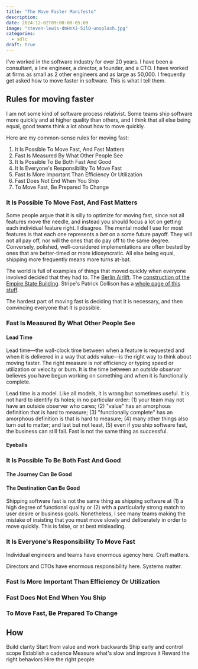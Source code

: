 ```yaml
---
title: "The Move Faster Manifesto"
description:
date: 2024-12-02T09:00:00-05:00
image: "steven-lewis-dmHnXJ-5ilQ-unsplash.jpg"
categories:
  - sdlc
draft: true
---
```


I've worked in the software industry for over 20 years. I have been a consultant, a line engineer, a director, a founder, and a CTO. I have worked at firms as small as 2 other engineers and as large as 50,000. I frequently get asked how to move faster in software. This is what I tell them.

## Rules for moving faster

I am not some kind of software process relativist. Some teams ship software more quickly and at higher quality than others, and I think that all else being equal, good teams think a lot about how to move quickly.

Here are my common-sense rules for moving fast:

1. It Is Possible To Move Fast, And Fast Matters
2. Fast Is Measured By What Other People See
3. It Is Possible To Be Both Fast And Good
4. It Is Everyone's Responsibility To Move Fast
5. Fast Is More Important Than Efficiency Or Utilization
6. Fast Does Not End When You Ship
7. To Move Fast, Be Prepared To Change

### It Is Possible To Move Fast, And Fast Matters

Some people argue that it is silly to optimize for moving fast, since not all features move the needle, and instead you should focus a lot on getting each individual feature right. I disagree. The mental model I use for most features is that each one represents a _bet_ on a some future payoff. They will not all pay off, nor will the ones that do pay off to the same degree. Conversely, polished, well-considered implementations are often bested by ones that are better-timed or more idiosyncratic. All else being equal, shipping more frequently means more turns at-bat.

The world is full of examples of things that moved quickly when everyone involved decided that they had to. The [Berlin Airlift](https://history.state.gov/milestones/1945-1952/berlin-airlift). The [construction of the Empire State Building](https://chrisgagne.com/1255/mary-poppendiecks-the-tyranny-of-the-plan/). Stripe's Patrick Collison has a [whole page of this stuff](https://patrickcollison.com/fast).

The hardest part of moving fast is deciding that it is necessary, and then convincing everyone that it is possible.

### Fast Is Measured By What Other People See

#### Lead Time

Lead time—the wall-clock time between when a feature is requested and when it is delivered in a way that adds value—is the right way to think about moving faster. The right measure is _not_ efficiency or typing speed or utilization or velocity or burn. It is the time between an _outside observer_ believes you have begun working on something and when it is functionally complete.

Lead time is a model. Like all models, it is wrong but sometimes useful. It is not hard to identify its holes; in no particular order: (1) your team may not have an outside observer who cares; (2) "value" has an amorphous definition that is hard to measure; (3) "functionally complete" has an amorphous definition is that is hard to measure; (4) many other things also turn out to matter; and last but not least, (5) even if you ship software fast, the business can still fail. Fast is not the same thing as successful.

#### Eyeballs

### It Is Possible To Be Both Fast And Good

#### The Journey Can Be Good

#### The Destination Can Be Good

Shipping software fast is not the same thing as shipping software at (1) a high degree of functional quality or (2) with a particularly strong match to user desire or business goals. Nonetheless, I see many teams making the mistake of insisting that you must move slowly and deliberately in order to move quickly. This is false, or at best misleading.

### It Is Everyone's Responsibility To Move Fast

Individual engineers and teams have enormous agency here. Craft matters.

Directors and CTOs have enormous responsibility here. Systems matter.

### Fast Is More Important Than Efficiency Or Utilization

### Fast Does Not End When You Ship

### To Move Fast, Be Prepared To Change

## How

Build clarity
Start from value and work backwards
Ship early and control scope
Establish a cadence
Measure what's slow and improve it
Reward the right behaviors
Hire the right people

